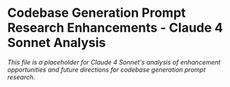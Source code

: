 # Codebase Generation Prompt Research Enhancements - Claude 4 Sonnet Analysis

*This file is a placeholder for Claude 4 Sonnet's analysis of enhancement opportunities and future directions for codebase generation prompt research.*